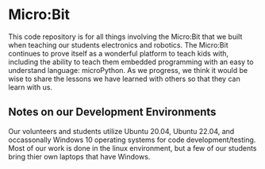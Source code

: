 # Micro:Bit
This code repository is for all things involving the Micro:Bit that we built when teaching our students electronics and robotics. The Micro:Bit continues to prove itself as a wonderful platform to teach kids with, including the ability to teach them embedded programming with an easy to understand language: microPython. As we progress, we think it would be wise to share the lessons we have learned with others so that they can learn with us. 

## Notes on our Development Environments
Our volunteers and students utilize Ubuntu 20.04, Ubuntu 22.04, and occassonally Windows 10 operating systems for code development/testing. Most of our work is done in the linux environment, but a few of our students bring thier own laptops that have Windows. 
